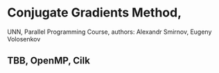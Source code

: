 # Conjugate Gradients Method, 
UNN, Parallel Programming Course, authors: Alexandr Smirnov, Eugeny Volosenkov
## TBB, OpenMP, Cilk

